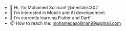 - 👋 Hi, I’m Mohamed Soliman! @mentalist302
- 👀 I’m interested in Mobile and AI developement.
- 🌱 I’m currently learning Flutter and Dart!
- 📫 How to reach me: mohamedasoliman99@gmail.com

<!---
mentalist302/mentalist302 is a ✨ special ✨ repository because its `README.md` (this file) appears on your GitHub profile.
You can click the Preview link to take a look at your changes.
--->
